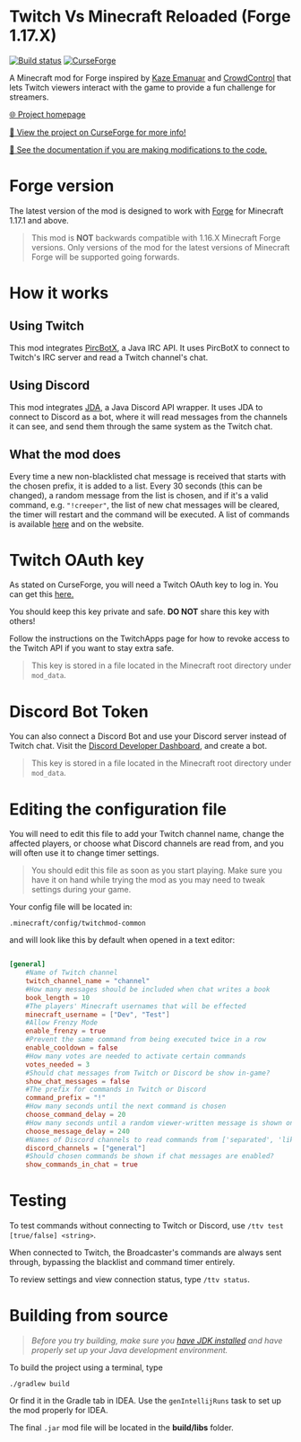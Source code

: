 # Twitch Vs Minecraft Reloaded (Forge 1.17.X)
[![Build status](https://github.com/iCrazyBlaze/TwitchVsMinecraft2/actions/workflows/build.yml/badge.svg)](https://github.com/iCrazyBlaze/TwitchVsMinecraft2/actions)
[![CurseForge](http://cf.way2muchnoise.eu/full_twitch-vs-minecraft_downloads.svg)](https://www.curseforge.com/minecraft/mc-mods/twitch-vs-minecraft)

A Minecraft mod for Forge inspired by [Kaze Emanuar](https://www.youtube.com/channel/UCuvSqzfO_LV_QzHdmEj84SQ) and [CrowdControl](https://crowdcontrol.live) that lets Twitch viewers interact with the game to provide a fun challenge for streamers.

[🌐 Project homepage](https://icrazyblaze.github.io/twitchvsminecraft)

[🔨 View the project on CurseForge for more info!](https://www.curseforge.com/minecraft/mc-mods/twitch-vs-minecraft)

[📙 See the documentation if you are making modifications to the code.](https://icrazyblaze.github.io/TwitchVsMinecraft2/)


# Forge version
The latest version of the mod is designed to work with [Forge](https://files.minecraftforge.net) for Minecraft 1.17.1 and above.

> This mod is **NOT** backwards compatible with 1.16.X Minecraft Forge versions.
> Only versions of the mod for the latest versions of Minecraft Forge will be supported going forwards.

# How it works
## **Using Twitch**
This mod integrates [PircBotX](https://github.com/pircbotx/pircbotx), a Java IRC API. It uses PircBotX to connect to Twitch's IRC server and read a Twitch channel's chat.
## **Using Discord**
This mod integrates [JDA](https://github.com/DV8FromTheWorld/JDA), a Java Discord API wrapper. It uses JDA to connect to Discord as a bot, where it will read messages from the channels it can see, and send them through the same system as the Twitch chat.
## **What the mod does**
Every time a new non-blacklisted chat message is received that starts with the chosen prefix, it is added to a list. Every 30 seconds (this can be changed), a random message from the list is chosen, and if it's a valid command, e.g. `"!creeper"`, the list of new chat messages will be cleared, the timer will restart and the command will be executed. A list of commands is available [here](http://bit.ly/2UfBCiL) and on the website.

# Twitch OAuth key
As stated on CurseForge, you will need a Twitch OAuth key to log in. You can get this [here.](https://twitchapps.com/tmi)

You should keep this key private and safe. **DO NOT** share this key with others!

Follow the instructions on the TwitchApps page for how to revoke access to the Twitch API if you want to stay extra safe.

> This key is stored in a file located in the Minecraft root directory under `mod_data`.

# Discord Bot Token
You can also connect a Discord Bot and use your Discord server instead of Twitch chat.
Visit the [Discord Developer Dashboard](https://discord.com/developers/applications), and create a bot.

> This key is stored in a file located in the Minecraft root directory under `mod_data`.

# Editing the configuration file
You will need to edit this file to add your Twitch channel name, change the affected players, or choose what Discord channels are read from, and you will often use it to change timer settings.

> You should edit this file as soon as you start playing. Make sure you have it on hand while trying the mod as you may need to tweak settings during your game.

Your config file will be located in:
```jsonpath
.minecraft/config/twitchmod-common
```
and will look like this by default when opened in a text editor:
```toml

[general]
	#Name of Twitch channel
	twitch_channel_name = "channel"
	#How many messages should be included when chat writes a book
	book_length = 10
	#The players' Minecraft usernames that will be effected
	minecraft_username = ["Dev", "Test"]
	#Allow Frenzy Mode
	enable_frenzy = true
	#Prevent the same command from being executed twice in a row
	enable_cooldown = false
	#How many votes are needed to activate certain commands
	votes_needed = 3
	#Should chat messages from Twitch or Discord be show in-game?
	show_chat_messages = false
	#The prefix for commands in Twitch or Discord
	command_prefix = "!"
	#How many seconds until the next command is chosen
	choose_command_delay = 20
	#How many seconds until a random viewer-written message is shown on screen
	choose_message_delay = 240
	#Names of Discord channels to read commands from ['separated', 'like', 'this']
	discord_channels = ["general"]
	#Should chosen commands be shown if chat messages are enabled?
	show_commands_in_chat = true
```
# Testing
To test commands without connecting to Twitch or Discord, use `/ttv test [true/false] <string>`.

When connected to Twitch, the Broadcaster's commands are always sent through, bypassing the blacklist and command timer entirely.

To review settings and view connection status, type `/ttv status`.

# Building from source
> *Before you try building, make sure you [have JDK installed](https://adoptopenjdk.net/) and have properly set up your Java development environment.*

To build the project using a terminal, type
```
./gradlew build
```
Or find it in the Gradle tab in IDEA. Use the `genIntellijRuns` task to set up the mod properly for IDEA.

The final `.jar` mod file will be located in the **build/libs** folder.
